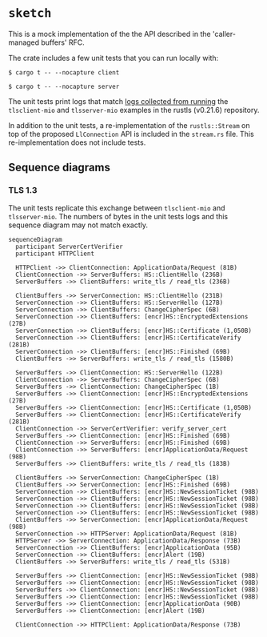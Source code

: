 # `sketch`

This is a mock implementation of the the API described in the 'caller-managed buffers' RFC.

The crate includes a few unit tests that you can run locally with:

```console
$ cargo t -- --nocapture client

$ cargo t -- --nocapture server
```

The unit tests print logs that match [logs collected from running][logs-branch] the `tlsclient-mio` and `tlsserver-mio` examples in the rustls (v0.21.6) repository.

[logs-branch]: https://github.com/japaric/rustls/tree/logs/examples

In addition to the unit tests, a re-implementation of the `rustls::Stream` on top of the proposed `LlConnection` API is included in the `stream.rs` file.
This re-implementation does not include tests.

## Sequence diagrams

### TLS 1.3

The unit tests replicate this exchange between `tlsclient-mio` and `tlsserver-mio`.
The numbers of bytes in the unit tests logs and this sequence diagram may not match exactly.

```mermaid
sequenceDiagram
  participant ServerCertVerifier
  participant HTTPClient

  HTTPClient ->> ClientConnection: ApplicationData/Request (81B)
  ClientConnection ->> ServerBuffers: HS::ClientHello (236B)
  ServerBuffers ->> ClientBuffers: write_tls / read_tls (236B)

  ClientBuffers ->> ServerConnection: HS::ClientHello (231B)
  ServerConnection ->> ClientBuffers: HS::ServerHello (127B)
  ServerConnection ->> ClientBuffers: ChangeCipherSpec (6B)
  ServerConnection ->> ClientBuffers: [encr]HS::EncryptedExtensions (27B)
  ServerConnection ->> ClientBuffers: [encr]HS::Certificate (1,050B)
  ServerConnection ->> ClientBuffers: [encr]HS::CertificateVerify (281B)
  ServerConnection ->> ClientBuffers: [encr]HS::Finished (69B)
  ClientBuffers ->> ServerBuffers: write_tls / read_tls (1580B)

  ServerBuffers ->> ClientConnection: HS::ServerHello (122B)
  ClientConnection ->> ServerBuffers: ChangeCipherSpec (6B)
  ServerBuffers ->> ClientConnection: ChangeCipherSpec (1B)
  ServerBuffers ->> ClientConnection: [encr]HS::EncryptedExtensions (27B)
  ServerBuffers ->> ClientConnection: [encr]HS::Certificate (1,050B)
  ServerBuffers ->> ClientConnection: [encr]HS::CertificateVerify (281B)
  ClientConnection ->> ServerCertVerifier: verify_server_cert
  ServerBuffers ->> ClientConnection: [encr]HS::Finished (69B)
  ClientConnection ->> ServerBuffers: [encr]HS::Finished (69B)
  ClientConnection ->> ServerBuffers: [encr]ApplicationData/Request (98B)
  ServerBuffers ->> ClientBuffers: write_tls / read_tls (183B)

  ClientBuffers ->> ServerConnection: ChangeCipherSpec (1B)
  ClientBuffers ->> ServerConnection: [encr]HS::Finished (69B)
  ServerConnection ->> ClientBuffers: [encr]HS::NewSessionTicket (98B)
  ServerConnection ->> ClientBuffers: [encr]HS::NewSessionTicket (98B)
  ServerConnection ->> ClientBuffers: [encr]HS::NewSessionTicket (98B)
  ServerConnection ->> ClientBuffers: [encr]HS::NewSessionTicket (98B)
  ClientBuffers ->> ServerConnection: [encr]ApplicationData/Request (98B)
  ServerConnection ->> HTTPServer: ApplicationData/Request (81B)
  HTTPServer ->> ServerConnection: ApplicationData/Response (73B)
  ServerConnection ->> ClientBuffers: [encr]ApplicationData (95B)
  ServerConnection ->> ClientBuffers: [encr]Alert (19B)
  ClientBuffers ->> ServerBuffers: write_tls / read_tls (531B)

  ServerBuffers ->> ClientConnection: [encr]HS::NewSessionTicket (98B)
  ServerBuffers ->> ClientConnection: [encr]HS::NewSessionTicket (98B)
  ServerBuffers ->> ClientConnection: [encr]HS::NewSessionTicket (98B)
  ServerBuffers ->> ClientConnection: [encr]HS::NewSessionTicket (98B)
  ServerBuffers ->> ClientConnection: [encr]ApplicationData (90B)
  ServerBuffers ->> ClientConnection: [encr]Alert (19B)

  ClientConnection ->> HTTPClient: ApplicationData/Response (73B)
```
